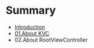 # Summary

* [Introduction](README.md)
* [01.About KVC](chapter1.md)
* 02.About RootViewController

